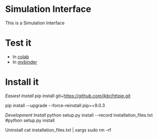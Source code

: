 # Simulation Interface

This is a Simulation Interface

# Test it

* In [colab](https://colab.research.google.com/drive/1mfSZQOhe7qq1C-YpfX5dDpSedXGVjz4e?usp=sharing)
* In [mybinder](https://mybinder.org/v2/gh/sebastiandres/GenericSimulationLibrary/master?filepath=GenericSimulationLibrary%2Ftest_notebook%2Ftest_my_binder.ipynb)

# Install it
*Easiest Install*
pip install git+https://github.com/jkbr/httpie.git


pip install --upgrade --force-reinstall pip==9.0.3

*Development Install*
python setup.py install --record installation_files.txt
#python setup.py install

Uninstall
cat installation_files.txt | xargs sudo rm -rf
